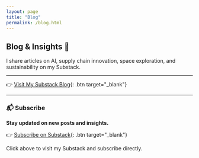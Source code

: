 ```yaml
---
layout: page
title: "Blog"
permalink: /blog.html
---
```


## Blog & Insights 🧠

I share articles on AI, supply chain innovation, space exploration, and sustainability on my Substack.

---

👉 [Visit My Substack Blog](https://andrestobacia.substack.com){: .btn target="_blank"}

---

### 📬 Subscribe

**Stay updated on new posts and insights.**

👉 [Subscribe on Substack](https://andrestobacia.substack.com/subscribe){: .btn target="_blank"}

<p class="mt-4">Click above to visit my Substack and subscribe directly.</p>
